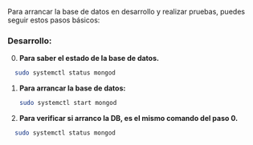 Para arrancar la base de datos en desarrollo y realizar pruebas, puedes seguir estos pasos básicos:

### Desarrollo:

0. **Para saber el estado de la base de datos.**
```bash
  sudo systemctl status mongod
   ```

1. **Para arrancar la base de datos:**
   ```bash
   sudo systemctl start mongod
   ```

2. **Para verificar si arranco la DB, es el mismo comando del paso 0.**
```bash
  sudo systemctl status mongod
   ```